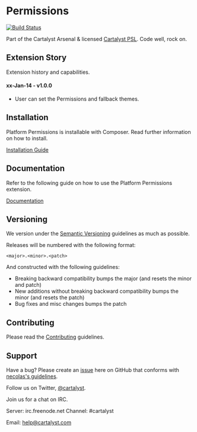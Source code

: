 # Permissions

[![Build Status](http://ci.cartalyst.com/build-status/svg/40)](http://ci.cartalyst.com/build-status/view/40)

Part of the Cartalyst Arsenal & licensed [Cartalyst PSL](license.txt). Code well, rock on.

## Extension Story

Extension history and capabilities.

#### xx-Jan-14 - v1.0.0

- User can set the Permissions and fallback themes.

## Installation

Platform Permissions is installable with Composer. Read further information on how to install.

[Installation Guide](https://cartalyst.com/manual/platform-permissions/1.0#installation)

## Documentation

Refer to the following guide on how to use the Platform Permissions extension.

[Documentation](https://cartalyst.com/manual/platform-permissions/1.0)

## Versioning

We version under the [Semantic Versioning](http://semver.org/) guidelines as much as possible.

Releases will be numbered with the following format:

`<major>.<minor>.<patch>`

And constructed with the following guidelines:

* Breaking backward compatibility bumps the major (and resets the minor and patch)
* New additions without breaking backward compatibility bumps the minor (and resets the patch)
* Bug fixes and misc changes bumps the patch

## Contributing

Please read the [Contributing](contributing.md) guidelines.

## Support

Have a bug? Please create an [issue](https://github.com/cartalyst/platform-permissions/issues) here on GitHub that conforms with [necolas's guidelines](https://github.com/necolas/issue-guidelines).

Follow us on Twitter, [@cartalyst](http://twitter.com/cartalyst).

Join us for a chat on IRC.

Server: irc.freenode.net
Channel: #cartalyst

Email: help@cartalyst.com
